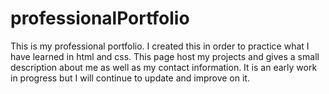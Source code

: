 # professionalPortfolio
<p>This is my professional portfolio. I created this in order to practice what I have learned in html and css. This page host my projects and gives a small description about me as well as my contact information. It is an early work in progress but I will continue to update and improve on it.